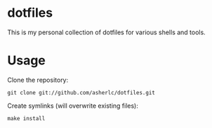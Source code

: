 dotfiles
========
This is my personal collection of dotfiles for various shells and tools.

Usage
=====
Clone the repository:

    git clone git://github.com/asherlc/dotfiles.git

Create symlinks (will overwrite existing files):

    make install


